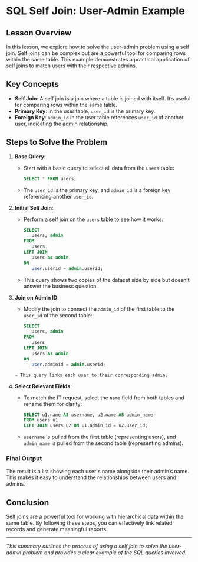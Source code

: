 # SQL Self Join: User-Admin Example

## Lesson Overview

In this lesson, we explore how to solve the user-admin problem using a self join. Self joins can be complex but are a powerful tool for comparing rows within the same table. This example demonstrates a practical application of self joins to match users with their respective admins.

## Key Concepts

- **Self Join**: A self join is a join where a table is joined with itself. It’s useful for comparing rows within the same table.
- **Primary Key**: In the user table, `user_id` is the primary key.
- **Foreign Key**: `admin_id` in the user table references `user_id` of another user, indicating the admin relationship.

## Steps to Solve the Problem

1. **Base Query**:
   - Start with a basic query to select all data from the `users` table:
     ```sql
     SELECT * FROM users;
     ```
   - The `user_id` is the primary key, and `admin_id` is a foreign key referencing another `user_id`.

2. **Initial Self Join**:
   - Perform a self join on the `users` table to see how it works:
     ```sql
     SELECT 
        users, admin 
     FROM 
        users
     LEFT JOIN 
        users as admin
     ON 
        user.userid = admin.userid;
     ```
   - This query shows two copies of the dataset side by side but doesn’t answer the business question.

3. **Join on Admin ID**:
   - Modify the join to connect the `admin_id` of the first table to the `user_id` of the second table:
     ```sql
     SELECT 
        users, admin 
     FROM 
        users
     LEFT JOIN 
        users as admin
     ON 
        user.adminid = admin.userid;   
    ```
   - This query links each user to their corresponding admin.

4. **Select Relevant Fields**:
   - To match the IT request, select the `name` field from both tables and rename them for clarity:
     ```sql
     SELECT u1.name AS username, u2.name AS admin_name
     FROM users u1
     LEFT JOIN users u2 ON u1.admin_id = u2.user_id;
     ```
   - `username` is pulled from the first table (representing users), and `admin_name` is pulled from the second table (representing admins).

### Final Output

The result is a list showing each user's name alongside their admin’s name. This makes it easy to understand the relationships between users and admins.

## Conclusion

Self joins are a powerful tool for working with hierarchical data within the same table. By following these steps, you can effectively link related records and generate meaningful reports.

---

*This summary outlines the process of using a self join to solve the user-admin problem and provides a clear example of the SQL queries involved.*
